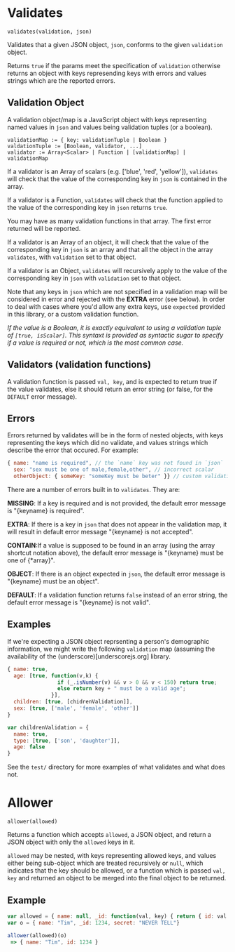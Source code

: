 # Validates

`validates(validation, json)`

Validates that a given JSON object, `json`, conforms to the given `validation`
object.

Returns `true` if the params meet the specification of `validation` otherwise
returns an object with keys represending keys with errors and values strings
which are the reported errors.

## Validation Object

A validation object/map is a JavaScript object with keys representing named
values in `json` and values being validation tuples (or a boolean).

```
validationMap := { key: validationTuple | Boolean }
valdationTuple := [Boolean, validator, ...]
validator := Array<Scalar> | Function | [validationMap] | validationMap
```

If a validator is an Array of scalars
(e.g. ['blue', 'red', 'yellow']), `validates` will check that the value
of the corresponding key in `json` is contained in the array.

If a validator is a Function, `validates` will check that the function
applied to the value of the corresponding key in `json` returns
`true`.

You may have as many validation functions in that array. The first error
returned will be reported.

If a validator is an Array of an object, it will check that the value
of the corresponding key in `json` is an array and that all the object
in the array `validates`, with `validation` set to that object.

If a validator is an Object, `validates` will recursively apply to the
value of the corresponding key in `json` with `validation` set to that
object.

Note that any keys in `json` which are not specified in a validation
map will be considered in error and rejected with the **EXTRA** error
(see below). In order to deal with cases where you'd allow any extra
keys, use `expected` provided in this library, or a custom validation
function.

*If the value is a Boolean, it is exactly equivalent to using
a validation tuple of `[true, isScalar]`. This syntaxt is provided as
syntactic sugar to specify if a value is required or not, which is the
most common case.*

## Validators (validation functions)

A validation function is passed `val, key`, and is expected to return
true if the value validates, else it should return an error string (or
false, for the `DEFAULT` error message).

## Errors

Errors returned by validates will be in the form of nested objects,
with keys representing the keys which did no validate, and values
strings which describe the error that occured. For example:

```javascript
{ name: "name is required", // the `name` key was not found in `json`
  sex: "sex must be one of male,female,other", // incorrect scalar
  otherObject: { someKey: "someKey must be beter" }} // custom validation
```

There are a number of errors built in to `validates`. They are:

**MISSING**: If a key is required and is not provided, the default
error message is "{keyname} is required".

**EXTRA**: If there is a key in `json` that does not appear in the
validation map, it will result in default error message
"{keyname} is not accepted".

**CONTAIN**:If a value is supposed to be found in an array (using the
array shortcut notation above), the default error message is
"{keyname} must be one of {*array}".

**OBJECT**: If there is an object expected in `json`, the default
  error message is "{keyname} must be an object".

**DEFAULT**: If a validation function returns `false` instead of an
  error string, the default error message is "{keyname} is not valid".

## Examples

If we're expecting a JSON object reprsenting a person's demographic
information, we might write the following `validation` map (assuming
the availability of the (underscore)[underscorejs.org] library.

```javascript
{ name: true,
  age: [true, function(v,k) {
                if (_.isNumber(v) && v > 0 && v < 150) return true;
                else return key + " must be a valid age";
              }],
  children: [true, [chidrenValidation]],
  sex: [true, ['male', 'female', 'other']]
}

var childrenValidation = {
  name: true,
  type: [true, ['son', 'daughter']],
  age: false
}
```

See the `test/` directory for more examples of what validates and what
does not.


# Allower

`allower(allowed)`

Returns a function which accepts `allowed`, a JSON object,  and return
a JSON object with only the `allowed` keys in it.

`allowed` may be nested, with keys representing allowed keys, and
values either being sub-object which are treated recursively or
`null`, which indicates that the key should be allowed, or a function
which is passed `val, key` and returned an object to be merged into
the final object to be returned.

## Example

```javascript
var allowed = { name: null, _id: function(val, key) { return { id: val }; } }
var o = { name: "Tim", _id: 1234, secret: "NEVER TELL"}

allower(allowed)(o)
 => { name: "Tim", id: 1234 }
```
